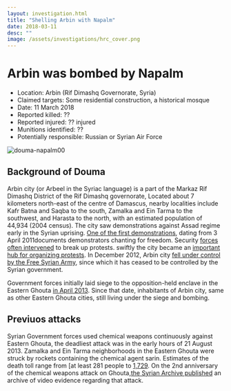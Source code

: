 ```yaml
---
layout: investigation.html
title: "Shelling Arbin with Napalm"
date: 2018-03-11
desc: ""
image: /assets/investigations/hrc_cover.png
---
```


# Arbin was bombed by Napalm

- Location: Arbin (Rif Dimashq Governorate, Syria)
- Claimed targets: Some residential construction, a historical mosque
- Date: 11 March 2018
- Reported killed: ??
- Reported injured: ?? injured
- Munitions identified: ??
- Potentially responsible: Russian or Syrian Air Force

![douma-napalm00](assets/duma-napalm00.jpg)

## Background of Douma

Arbin city (or Arbeel in the Syriac language) is a part of the Markaz Rif Dimashq District of the Rif Dimashq governorate, Located about 7 kilometers north-east of the centre of Damascus, nearby localities include Kafr Batna and Saqba to the south, Zamalka and Ein Tarma to the southwest, and Harasta to the north, with an estimated population of 44,934 (2004 census). 
The city saw demonstrations against Assad regime early in the Syrian uprising. [One of the first demonstrations](https://www.youtube.com/watch?v=m_obJ6g9BMI), dating from 3 April 2011documents demonstrators chanting for freedom. Security [forces often intervened](https://www.youtube.com/watch?v=m0b4lXsnD0E) to break up protests. swiftly the city became an [important hub for organizing protests](https://www.youtube.com/watch?v=WPZoGoGHx8c). In December 2012, Arbin city [fell under control by the Free Syrian Army](http://www.understandingwar.org/press-media/graphsandstat/battle-damascus-current-state-play-syria), since which it has ceased to be controlled by the Syrian government.

Government forces initially laid siege to the opposition-held enclave in the Eastern Ghouta [in April 2013](http://www.ohchr.org/Documents/HRBodies/HRCouncil/CoISyria/A-HRC-37-72_EN.pdf). Since that date, inhabitants of Arbin city, same as other Eastern Ghouta cities, still living under the siege and bombing. 

## Previuos attacks

Syrian Government forces used chemical weapons continuously against Eastern Ghouta, the deadliest attack was in the early hours of 21 August 2013.  Zamalka and  Ein Tarma neighborhoods in the Eastern Ghouta were struck by rockets containing the chemical agent sarin. Estimates of the death toll range from [at least 281 people[](https://www.diplomatie.gouv.fr/IMG/pdf/Syrian_Chemical_Programme.pdf) to [1,729](https://www.dailystar.com.lb/News/Middle-East/2013/Aug-22/228268-bodies-still-being-found-after-alleged-syria-chemical-attack-opposition.ashx).
On the 2nd anniversary of the chemical weapons attack on Ghouta,[the Syrian Archive published](https://syrianarchive.org/en/investigations/Press-Release-of-the-Chemical-Weapons-Attack-on-Damascus.html) an archive of video evidence regarding that attack.

